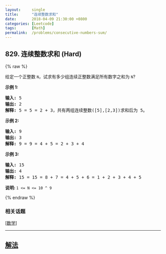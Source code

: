```yaml
---
layout:     single
title:      "连续整数求和"
date:       2018-04-09 21:30:00 +0800
categories: [Leetcode]
tags:       [Math]
permalink:  /problems/consecutive-numbers-sum/
---
```


## 829. 连续整数求和 (Hard)

{% raw %}

<p>给定一个正整数 <code>N</code>，试求有多少组连续正整数满足所有数字之和为 <code>N</code>?</p>

<p><strong>示</strong><strong>例 1:</strong></p>

<pre>
<strong>输入: </strong>5
<strong>输出: </strong>2
<strong>解释: </strong>5 = 5 = 2 + 3，共有两组连续整数([5],[2,3])求和后为 5。</pre>

<p><strong>示例 2:</strong></p>

<pre>
<strong>输入: </strong>9
<strong>输出: </strong>3
<strong>解释: </strong>9 = 9 = 4 + 5 = 2 + 3 + 4</pre>

<p><strong>示例 3:</strong></p>

<pre>
<strong>输入: </strong>15
<strong>输出: </strong>4
<strong>解释: </strong>15 = 15 = 8 + 7 = 4 + 5 + 6 = 1 + 2 + 3 + 4 + 5</pre>

<p><strong>说明:&nbsp;</strong><code>1 &lt;= N &lt;= 10 ^ 9</code></p>

{% endraw %}

### 相关话题
  [[数学](https://github.com/openset/leetcode/tree/master/tag/math/README.md)]

---

## [解法](https://github.com/openset/leetcode/tree/master/problems/consecutive-numbers-sum)
